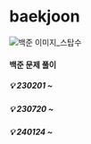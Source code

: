 # baekjoon

![백준 이미지_스탑수](https://github.com/StopSoo/baekjoon/assets/114139700/b0fc7f01-960c-416e-90ec-80b6457bf754)


#### 백준 문제 풀이
##### 💡 230201 ~ 
##### 💡 230720 ~
##### 💡 240124 ~
